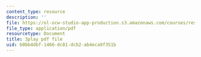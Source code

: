```yaml
---
content_type: resource
description: ''
file: https://ol-ocw-studio-app-production.s3.amazonaws.com/courses/res-9-003-brains-minds-and-machines-summer-course-summer-2015/b0bb4dbf1466dc81dcb2ab4eca9f351b_2304746.pdf
file_type: application/pdf
resourcetype: Document
title: 3play pdf file
uid: b0bb4dbf-1466-dc81-dcb2-ab4eca9f351b
---
```

